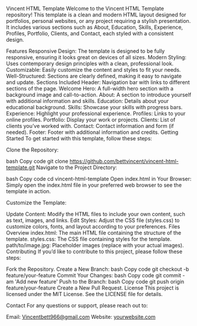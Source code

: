 Vincent HTML Template
Welcome to the Vincent HTML Template repository! This template is a clean and modern HTML layout designed for portfolios, personal websites, or any project requiring a stylish presentation. It includes various sections such as About, Education, Skills, Experience, Profiles, Portfolio, Clients, and Contact, each styled with a consistent design.

Features
Responsive Design: The template is designed to be fully responsive, ensuring it looks great on devices of all sizes.
Modern Styling: Uses contemporary design principles with a clean, professional look.
Customizable: Easily customize the content and styles to fit your needs.
Well-Structured: Sections are clearly defined, making it easy to navigate and update.
Sections Included
Header: Navigation bar with links to different sections of the page.
Welcome Hero: A full-width hero section with a background image and call-to-action.
About: A section to introduce yourself with additional information and skills.
Education: Details about your educational background.
Skills: Showcase your skills with progress bars.
Experience: Highlight your professional experience.
Profiles: Links to your online profiles.
Portfolio: Display your work or projects.
Clients: List of clients you’ve worked with.
Contact: Contact information and form (if needed).
Footer: Footer with additional information and credits.
Getting Started
To get started with this template, follow these steps:

Clone the Repository:

bash
Copy code
git clone https://github.com/bettvincent/vincent-html-template.git
Navigate to the Project Directory:

bash
Copy code
cd vincent-html-template
Open index.html in Your Browser:
Simply open the index.html file in your preferred web browser to see the template in action.

Customize the Template:

Update Content: Modify the HTML files to include your own content, such as text, images, and links.
Edit Styles: Adjust the CSS file (styles.css) to customize colors, fonts, and layout according to your preferences.
Files Overview
index.html: The main HTML file containing the structure of the template.
styles.css: The CSS file containing styles for the template.
path/to/image.jpg: Placeholder images (replace with your actual images).
Contributing
If you’d like to contribute to this project, please follow these steps:

Fork the Repository.
Create a New Branch:
bash
Copy code
git checkout -b feature/your-feature
Commit Your Changes:
bash
Copy code
git commit -am 'Add new feature'
Push to the Branch:
bash
Copy code
git push origin feature/your-feature
Create a New Pull Request.
License
This project is licensed under the MIT License. See the LICENSE file for details.

Contact
For any questions or support, please reach out to:

Email: Vincentbett966@gmail.com
Website: [yourwebsite.com](https://vincentbett.netlify.app/)
